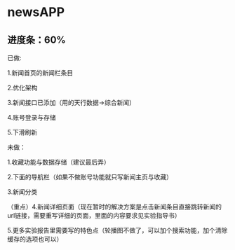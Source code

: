 # newsAPP

## 进度条：60%
已做: 

1.新闻首页的新闻栏条目

2.优化架构

3.新闻接口已添加（用的天行数据->综合新闻）

4.账号登录与存储

5.下滑刷新

未做：

1.收藏功能与数据存储（建议最后弄）

2.下面的导航栏（如果不做账号功能就只写新闻主页与收藏）

3.新闻分类

（重点）4.新闻详细页面（现在暂时的解决方案是点击新闻条目直接跳转新闻的url链接，需要重写详细的页面，里面的内容要求见实验指导书）

5.更多实验报告里需要写的特色点（轮播图不做了，可以加个搜索功能，加个清除缓存的选项也可以）
